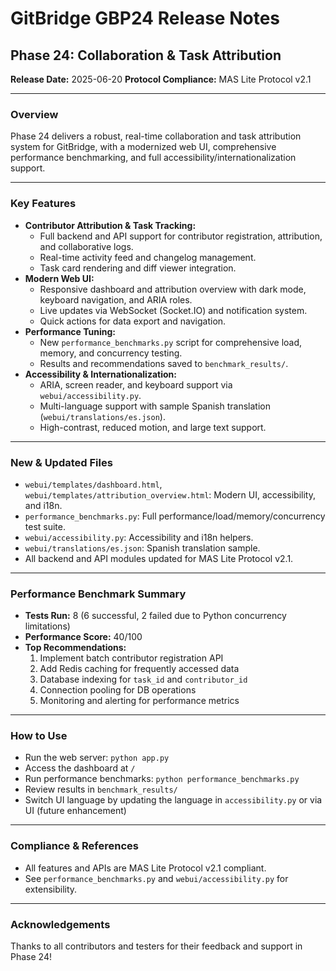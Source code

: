 # GitBridge GBP24 Release Notes

## Phase 24: Collaboration & Task Attribution

**Release Date:** 2025-06-20
**Protocol Compliance:** MAS Lite Protocol v2.1

---

### **Overview**
Phase 24 delivers a robust, real-time collaboration and task attribution system for GitBridge, with a modernized web UI, comprehensive performance benchmarking, and full accessibility/internationalization support.

---

### **Key Features**
- **Contributor Attribution & Task Tracking:**
  - Full backend and API support for contributor registration, attribution, and collaborative logs.
  - Real-time activity feed and changelog management.
  - Task card rendering and diff viewer integration.
- **Modern Web UI:**
  - Responsive dashboard and attribution overview with dark mode, keyboard navigation, and ARIA roles.
  - Live updates via WebSocket (Socket.IO) and notification system.
  - Quick actions for data export and navigation.
- **Performance Tuning:**
  - New `performance_benchmarks.py` script for comprehensive load, memory, and concurrency testing.
  - Results and recommendations saved to `benchmark_results/`.
- **Accessibility & Internationalization:**
  - ARIA, screen reader, and keyboard support via `webui/accessibility.py`.
  - Multi-language support with sample Spanish translation (`webui/translations/es.json`).
  - High-contrast, reduced motion, and large text support.

---

### **New & Updated Files**
- `webui/templates/dashboard.html`, `webui/templates/attribution_overview.html`: Modern UI, accessibility, and i18n.
- `performance_benchmarks.py`: Full performance/load/memory/concurrency test suite.
- `webui/accessibility.py`: Accessibility and i18n helpers.
- `webui/translations/es.json`: Spanish translation sample.
- All backend and API modules updated for MAS Lite Protocol v2.1.

---

### **Performance Benchmark Summary**
- **Tests Run:** 8 (6 successful, 2 failed due to Python concurrency limitations)
- **Performance Score:** 40/100
- **Top Recommendations:**
  1. Implement batch contributor registration API
  2. Add Redis caching for frequently accessed data
  3. Database indexing for `task_id` and `contributor_id`
  4. Connection pooling for DB operations
  5. Monitoring and alerting for performance metrics

---

### **How to Use**
- Run the web server: `python app.py`
- Access the dashboard at `/`
- Run performance benchmarks: `python performance_benchmarks.py`
- Review results in `benchmark_results/`
- Switch UI language by updating the language in `accessibility.py` or via UI (future enhancement)

---

### **Compliance & References**
- All features and APIs are MAS Lite Protocol v2.1 compliant.
- See `performance_benchmarks.py` and `webui/accessibility.py` for extensibility.

---

### **Acknowledgements**
Thanks to all contributors and testers for their feedback and support in Phase 24! 